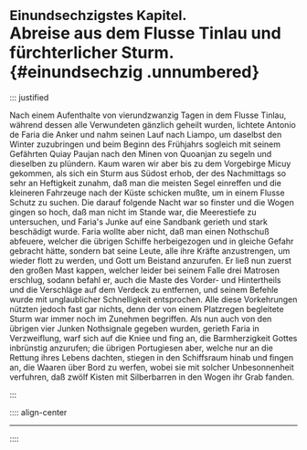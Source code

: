 # <small>Einundsechzigstes Kapitel.</small><br />Abreise aus dem Flusse Tinlau und fürchterlicher Sturm.{#einundsechzig .unnumbered}

::: justified

Nach einem Aufenthalte von vierundzwanzig Tagen in dem Flusse Tinlau, während
dessen alle Verwundeten gänzlich geheilt wurden, lichtete Antonio de Faria die
Anker und nahm seinen Lauf nach Liampo, um daselbst den Winter zuzubringen und
beim Beginn des Frühjahrs sogleich mit seinem Gefährten Quiay Paujan nach den
Minen von Quoanjan zu segeln und dieselben zu plündern. Kaum waren wir aber bis
zu dem Vorgebirge Micuy gekommen, als sich ein Sturm aus Südost erhob, der des
Nachmittags so sehr an Heftigkeit zunahm, daß man die meisten Segel einreffen
und die kleineren Fahrzeuge nach der Küste schicken mußte, um in einem Flusse
Schutz zu suchen. Die darauf folgende Nacht war so finster und die Wogen gingen
so hoch, daß man nicht im Stande war, die Meerestiefe zu untersuchen, und
Faria's Junke auf eine Sandbank gerieth und stark beschädigt wurde. Faria wollte
aber nicht, daß man einen Nothschuß abfeuere, welcher die übrigen Schiffe
herbeigezogen und in gleiche Gefahr gebracht hätte, sondern bat seine Leute,
alle ihre Kräfte anzustrengen, um wieder flott zu werden, und Gott um Beistand
anzurufen. Er ließ nun zuerst den großen Mast kappen, welcher leider bei seinem
Falle drei Matrosen erschlug, sodann befahl er, auch die Maste des Vorder- und
Hintertheils und die Verschläge auf dem Verdeck zu entfernen, und seinem Befehle
wurde mit unglaublicher Schnelligkeit entsprochen. Alle diese Vorkehrungen
nützten jedoch fast gar nichts, denn der von einem Platzregen begleitete Sturm
war immer noch im Zunehmen begriffen. Als nun auch von den übrigen vier Junken
Nothsignale gegeben wurden, gerieth Faria in Verzweiflung, warf sich auf die
Kniee und fing an, die Barmherzigkeit Gottes inbrünstig anzurufen; die übrigen
Portugiesen aber, welche nur an die Rettung ihres Lebens dachten, stiegen in den
Schiffsraum hinab und fingen an, die Waaren über Bord zu werfen, wobei sie mit
solcher Unbesonnenheit verfuhren, daß zwölf Kisten mit Silberbarren in den Wogen
ihr Grab fanden.

:::


:::: align-center
****
::::
